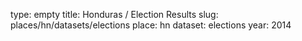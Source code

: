 type: empty
title: Honduras / Election Results
slug: places/hn/datasets/elections
place: hn
dataset: elections
year: 2014
